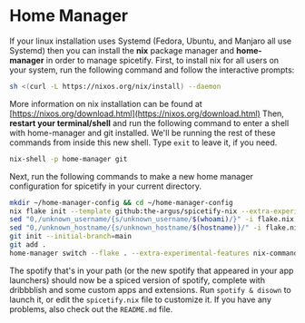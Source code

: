 # Home Manager

If your linux installation uses Systemd (Fedora, Ubuntu, and Manjaro all use
Systemd) then you can install the **nix** package manager and **home-manager**
in order to manage spicetify. First, to install nix for all users on your
system, run the following command and follow the interactive prompts:

```bash
sh <(curl -L https://nixos.org/nix/install) --daemon

```

More information on nix installation can be found at [https://nixos.org/download.html](https://nixos.org/download.html)
Then, **restart your terminal/shell** and run the following command to enter a
shell with home-manager and git installed. We'll be running the rest of these
commands from inside this new shell. Type ``exit`` to leave it, if you need.

```bash
nix-shell -p home-manager git
```

Next, run the following commands to make a new home manager configuration for
spicetify in your current directory.

```bash
mkdir ~/home-manager-config && cd ~/home-manager-config
nix flake init --template github:the-argus/spicetify-nix --extra-experimental-features nix-command --extra-experimental-features flakes
sed "0,/unknown_username/{s/unknown_username/$(whoami)/}" -i flake.nix
sed "0,/unknown_hostname/{s/unknown_hostname/$(hostname)}/" -i flake.nix
git init --initial-branch=main
git add .
home-manager switch --flake . --extra-experimental-features nix-command --extra-experimental-features flakes
```

The spotify that's in your path (or the new spotify that appeared in your app
launchers) should now be a spiced version of spotify, complete with dribbblish
and some custom apps and extensions. Run ``spotify & disown`` to launch it, or
edit the ``spicetify.nix`` file to customize it. If you have any problems, also
check out the ``README.md`` file.
